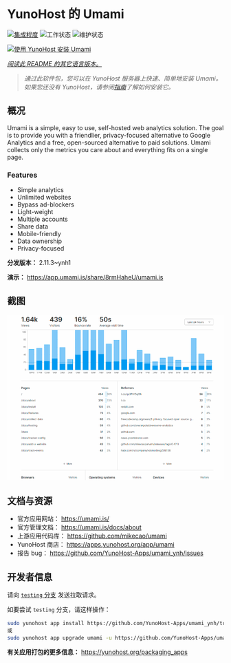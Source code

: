 <!--
注意：此 README 由 <https://github.com/YunoHost/apps/tree/master/tools/readme_generator> 自动生成
请勿手动编辑。
-->

# YunoHost 的 Umami

[![集成程度](https://dash.yunohost.org/integration/umami.svg)](https://dash.yunohost.org/appci/app/umami) ![工作状态](https://ci-apps.yunohost.org/ci/badges/umami.status.svg) ![维护状态](https://ci-apps.yunohost.org/ci/badges/umami.maintain.svg)

[![使用 YunoHost 安装 Umami](https://install-app.yunohost.org/install-with-yunohost.svg)](https://install-app.yunohost.org/?app=umami)

*[阅读此 README 的其它语言版本。](./ALL_README.md)*

> *通过此软件包，您可以在 YunoHost 服务器上快速、简单地安装 Umami。*  
> *如果您还没有 YunoHost，请参阅[指南](https://yunohost.org/install)了解如何安装它。*

## 概况

Umami is a simple, easy to use, self-hosted web analytics solution. The goal is to provide you with a friendlier, privacy-focused alternative to Google Analytics and a free, open-sourced alternative to paid solutions. Umami collects only the metrics you care about and everything fits on a single page. 

### Features

- Simple analytics
- Unlimited websites
- Bypass ad-blockers
- Light-weight
- Multiple accounts
- Share data
- Mobile-friendly
- Data ownership
- Privacy-focused


**分发版本：** 2.11.3~ynh1

**演示：** <https://app.umami.is/share/8rmHaheU/umami.is>

## 截图

![Umami 的截图](./doc/screenshots/dark.png)

## 文档与资源

- 官方应用网站： <https://umami.is/>
- 官方管理文档： <https://umami.is/docs/about>
- 上游应用代码库： <https://github.com/mikecao/umami>
- YunoHost 商店： <https://apps.yunohost.org/app/umami>
- 报告 bug： <https://github.com/YunoHost-Apps/umami_ynh/issues>

## 开发者信息

请向 [`testing` 分支](https://github.com/YunoHost-Apps/umami_ynh/tree/testing) 发送拉取请求。

如要尝试 `testing` 分支，请这样操作：

```bash
sudo yunohost app install https://github.com/YunoHost-Apps/umami_ynh/tree/testing --debug
或
sudo yunohost app upgrade umami -u https://github.com/YunoHost-Apps/umami_ynh/tree/testing --debug
```

**有关应用打包的更多信息：** <https://yunohost.org/packaging_apps>
